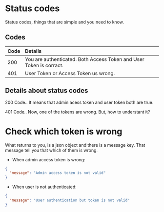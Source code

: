 # Status codes

Status codes, things that are simple and you need to know.

## Codes

| Code | Details                                                             |
| :--- | :------------------------------------------------------------------ |
| 200  | You are authenticated. Both Access Token and User Token is corract. |
| 401  | User Token or Access Token us wrong.                                |

## Details about status codes

200 Code.. It means that admin acess token and user token both are true.

401 Code.. Now, one of the tokens are wrong. But, how to understant it?

# Check which token is wrong

What returns to you, is a json object and there is a message key. That message tell you that which of them is wrong.

- When admin access token is wrong:

```json
{
  "message": "Admin access token is not valid"
}
```

- When user is not authenticated:

```json
{
  "message": "User authentication but token is not valid"
}
```
